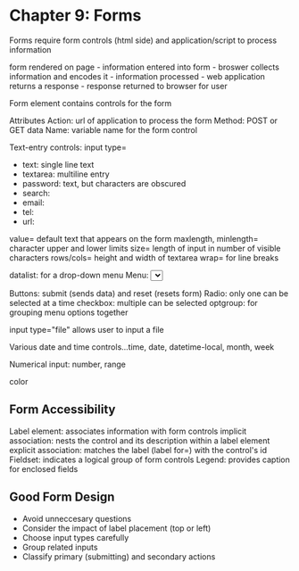 # Chapter 9: Forms

Forms require form controls (html side) and application/script to process information

form rendered on page - information entered into form - broswer collects information and encodes it - information processed - web application returns a response - response returned to browser for user

Form element contains controls for the form

Attributes
Action: url of application to process the form
Method: POST or GET data
Name: variable name for the form control

Text-entry controls: 
input type=
* text: single line text
* textarea: multiline entry
* password: text, but characters are obscured
* search:
* email:
* tel:
* url:

value= default text that appears on the form
maxlength, minlength= character upper and lower limits
size= length of input in number of visible characters
rows/cols= height and width of textarea
wrap= for line breaks

datalist: for a drop-down menu
Menu: <select> is a container for option elements

Buttons: submit (sends data) and reset (resets form)
Radio: only one can be selected at a time
checkbox: multiple can be selected
optgroup: for grouping menu options together

input type="file" allows user to input a file

Various date and time controls...time, date, datetime-local, month, week

Numerical input: number, range

color

## Form Accessibility

Label element: associates information with form controls
implicit association: nests the control and its description within a label element
explicit association: matches the label (label for=) with the control's id
Fieldset: indicates a logical group of form controls
Legend: provides caption for enclosed fields

## Good Form Design

* Avoid unneccesary questions
* Consider the impact of label placement (top or left)
* Choose input types carefully
* Group related inputs
* Classify primary (submitting) and secondary actions

